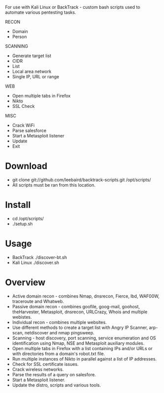 For use with Kali Linux or BackTrack - custom bash scripts used to automate various pentesting tasks.


RECON
* Domain
* Person

SCANNING

* Generate target list
* CIDR
* List
* Local area network
* Single IP, URL or range

WEB
* Open multiple tabs in Firefox
* Nikto
* SSL Check

MISC
* Crack WiFi
* Parse salesforce
* Start a Metasploit listener
* Update
* Exit

 
Download
===================
* git clone git://github.com/leebaird/backtrack-scripts.git /opt/scripts/
* All scripts must be ran from this location.


Install
===================
* cd /opt/scripts/
* ./setup.sh


Usage 
===================
* BackTrack      ./discover-bt.sh
* Kali Linux     ./discover.sh


Overview
===================
* Active domain recon - combines Nmap, dnsrecon, Fierce, lbd, WAF00W, traceroute and Whatweb.
* Passive domain recon - combines goofile, goog-mail, goohost, theHarvester, Metasploit, dnsrecon, URLCrazy, Whois and multiple webistes. 
* Individual recon - combines multiple websites.
* Use different methods to create a target list with Angry IP Scanner, arp-scan, netdiscover and nmap pingsweep.
* Scanning - host discovery, port scanning, service enumeration and OS identification using Nmap, NSE and Metasploit auxiliary modules.
* Open multiple tabs in Firefox with a list containing IPs and/or URLs or with directories from a domain's robot.txt file.
* Run multiple instances of Nikto in parallel against a list of IP addresses.
* Check for SSL certificate issues.
* Crack wireless networks.
* Parse the results of a query on salesfore.
* Start a Metasploit listener.
* Update the distro, scripts and various tools.

